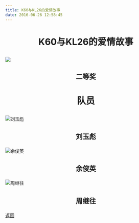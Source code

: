 ```yaml
---
title: K60与KL26的爱情故事
date: 2016-06-26 12:58:45
---
```

# <p align="center">K60与KL26的爱情故事</p>

## ![](http://bst.cooler-tec.com/honor/nationwide/smart_car/2016/%E5%9B%BD%E4%BA%8Ck60.jpeg)

## <p align="center">二等奖</p>

# <p align="center">队员</p>

![刘玉彪](http://bst.cooler-tec.com/honor/nationwide/smart_car/2016/%E5%9B%BD%E4%BA%8C%E5%88%98%E7%8E%89%E5%BD%AA.jpeg)
## <p align="center">刘玉彪</p>

![余俊英](http://bst.cooler-tec.com/honor/nationwide/smart_car/2016/%E5%9B%BD%E4%BA%8C%E4%BD%99%E4%BF%8A%E8%8B%B1.jpeg)
## <p align="center">余俊英</p>

![周继往](http://bst.cooler-tec.com/honor/nationwide/smart_car/2016/%E5%9B%BD%E4%BA%8C%E5%91%A8%E7%BB%A7%E5%BE%80.jpeg)
## <p align="center">周继往</p>

[返回](../)